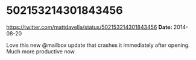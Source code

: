 # 502153214301843456
https://twitter.com/mattdavella/status/502153214301843456
**Date:** 2014-08-20

Love this new @mailbox update that crashes it immediately after opening. Much more productive now.
